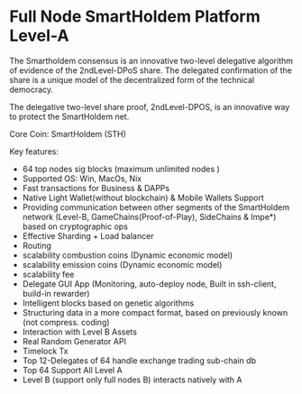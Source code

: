 # Full Node SmartHoldem Platform Level-A

The Smartholdem consensus is an innovative two-level delegative algorithm of evidence of the 2ndLevel-DPoS share. 
The delegated confirmation of the share is a unique model of the decentralized form of the technical democracy.

The delegative two-level share proof, 2ndLevel-DPOS, is an innovative way to protect the SmartHoldem net.

Core Coin: SmartHoldem (STH)

Key features:

- 64 top nodes sig blocks (maximum unlimited nodes )
- Supported OS: Win, MacOs, Nix
- Fast transactions for Business & DAPPs
- Native Light Wallet(without blockchain) & Mobile Wallets Support
- Providing communication between other segments of the SmartHoldem network (Level-B, GameChains(Proof-of-Play), SideChains & Impe*) based on cryptographic ops
- Effective Sharding + Load balancer
- Routing
- scalability combustion coins (Dynamic economic model)
- scalability emission coins (Dynamic economic model)
- scalability fee
- Delegate GUI App (Monitoring, auto-deploy node, Built in ssh-client, build-in rewarder)
- Intelligent blocks based on genetic algorithms
- Structuring data in a more compact format, based on previously known (not compress. coding)
- Interaction with Level B Assets
- Real Random Generator API
- Timelock Tx
- Top 12-Delegates of 64 handle exchange trading sub-chain db
- Top 64 Support All Level A
- Level B (support only full nodes B) interacts natively with A
